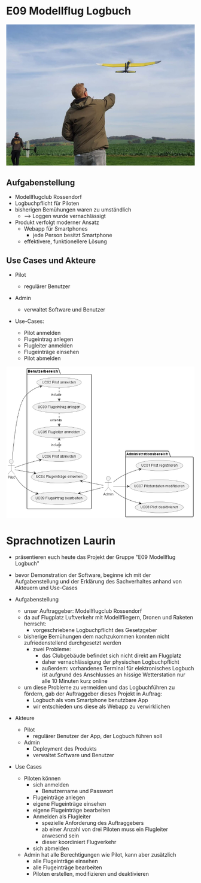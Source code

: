 # E09 Modellflug Logbuch

![Beispielbild für den Modellflugclub](/!presentation\images\beispielbild2.jpg "Beispielbild für den Modellflugclub")

## Aufgabenstellung

* Modellflugclub Rossendorf
* Logbuchpflicht für Piloten
* bisherigen Bemühungen waren zu umständlich
    * --> Loggen wurde vernachlässigt
* Produkt verfolgt moderner Ansatz
    * Webapp für Smartphones
        * jede Person besitzt Smartphone
    * effektivere, funktionellere Lösung



## Use Cases und Akteure

* Pilot
    * regulärer Benutzer
* Admin
    * verwaltet Software und Benutzer

* Use-Cases:
    * Pilot anmelden
    * Flugeintrag anlegen
    * Flugleiter anmelden
    * Flugeinträge einsehen
    * Pilot abmelden

![UC-Diagramm](/!presentation\images\UC-model.png "Use Cases des mobilen Logbuchs")


# Sprachnotizen Laurin
* präsentieren euch heute das Projekt der Gruppe "E09 Modellflug Logbuch"
* bevor Demonstration der Software, beginne ich mit der Aufgabenstellung und der Erklärung des Sachverhaltes anhand von Akteuern und Use-Cases

* Aufgabenstellung
    * unser Auftraggeber: Modellflugclub Rossendorf
    * da auf Flugplatz Luftverkehr mit Modellfliegern, Dronen und Raketen herrscht:
        * vorgeschriebene Logbuchpflicht des Gesetzgeber
    * bisherige Bemühungen dem nachzukommen konnten nicht zufriedenstellend durchgesetzt werden
        * zwei Probleme: 
            * das Clubgebäude befindet sich nicht direkt am Flugplatz
            * daher vernachlässigung der physischen Logbuchpflicht
            * außerdem: vorhandenes Terminal für elektronisches Logbuch ist aufgrund des Anschlusses an hissige Wetterstation nur alle 10 Minuten kurz online
    * um diese Probleme zu vermeiden und das Logbuchführen zu fördern, gab der Auftraggeber dieses Projekt in Auftrag:
        * Logbuch als vom Smartphone benutzbare App
        * wir entschieden uns diese als Webapp zu verwirklichen

* Akteure
    * Pilot
        * regulärer Benutzer der App, der Logbuch führen soll
    * Admin
        * Deployment des Produkts
        * verwaltet Software und Benutzer

* Use Cases
    * Piloten können
        * sich anmelden
            * Benutzername und Passwort
        * Flugeinträge anlegen
        * eigene Flugeinträge einsehen
        * eigene Flugeinträge bearbeiten
        * Anmelden als Flugleiter
            * spezielle Anforderung des Auftraggebers
            * ab einer Anzahl von drei Piloten muss ein Flugleiter anwesend sein
            * dieser koordiniert Flugverkehr
        * sich abmelden
    * Admin hat alle Berechtigungen wie Pilot, kann aber zusätzlich
        * alle Flugeinträge einsehen
        * alle Flugeinträge bearbeiten
        * Piloten erstellen, modifizieren und deaktivieren